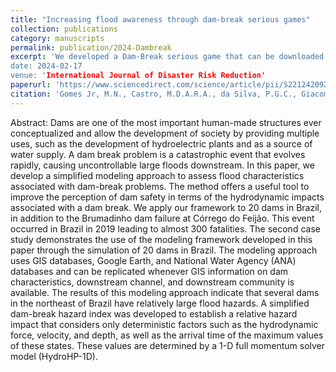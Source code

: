 ```yaml
---
title: "Increasing flood awareness through dam-break serious games"
collection: publications
category: manuscripts
permalink: publication/2024-Dambreak
excerpt: 'We developed a Dam-Break serious game that can be downloaded and installed in Matlab. The game simulates the flood wave propagation of a dam-break and allows users to learn the characteristics of dam-break flood waves.
date: 2024-02-17
venue: 'International Journal of Disaster Risk Reduction'
paperurl: 'https://www.sciencedirect.com/science/article/pii/S2212420924003054'
citation: 'Gomes Jr, M.N., Castro, M.D.A.R.A., da Silva, P.G.C., Giacomoni, M.H. and Mendiondo, E.M., 2024. Increasing flood awareness through dam-break serious games. International Journal of Disaster Risk Reduction, 108, p.104543.'
---
```

Abstract:
Dams are one of the most important human-made structures ever conceptualized and allow the development of society by providing multiple uses, such as the development of hydroelectric plants and as a source of water supply. A dam break problem is a catastrophic event that evolves rapidly, causing uncontrollable large floods downstream. In this paper, we develop a simplified modeling approach to assess flood characteristics associated with dam-break problems. The method offers a useful tool to improve the perception of dam safety in terms of the hydrodynamic impacts associated with a dam break. We apply our framework to 20 dams in Brazil, in addition to the Brumadinho dam failure at Córrego do Feijão. This event occurred in Brazil in 2019 leading to almost 300 fatalities. The second case study demonstrates the use of the modeling framework developed in this paper through the simulation of 20 dams in Brazil. The modeling approach uses GIS databases, Google Earth, and National Water Agency (ANA) databases and can be replicated whenever GIS information on dam characteristics, downstream channel, and downstream community is available. The results of this modeling approach indicate that several dams in the northeast of Brazil have relatively large flood hazards. A simplified dam-break hazard index was developed to establish a relative hazard impact that considers only deterministic factors such as the hydrodynamic force, velocity, and depth, as well as the arrival time of the maximum values of these states. These values are determined by a 1-D full momentum solver model (HydroHP-1D).
